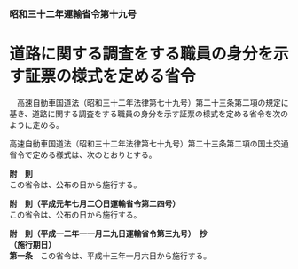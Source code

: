 ### 昭和三十二年運輸省令第十九号  
# 道路に関する調査をする職員の身分を示す証票の様式を定める省令  
　高速自動車国道法（昭和三十二年法律第七十九号）第二十三条第二項の規定に基き、道路に関する調査をする職員の身分を示す証票の様式を定める省令を次のように定める。  
  
高速自動車国道法（昭和三十二年法律第七十九号）第二十三条第二項の国土交通省令で定める様式は、次のとおりとする。  

            
            
**附　則**  
この省令は、公布の日から施行する。  
  
**附　則（平成元年七月二〇日運輸省令第二四号）**  
この省令は、公布の日から施行する。  
  
**附　則（平成一二年一一月二九日運輸省令第三九号）　抄**  
**（施行期日）**  
**第一条**　この省令は、平成十三年一月六日から施行する。  
  
